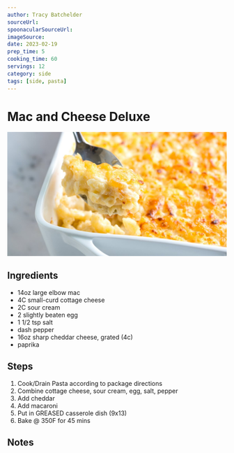 ```yaml
---
author: Tracy Batchelder
sourceUrl: 
spoonacularSourceUrl: 
imageSource:
date: 2023-02-19
prep_time: 5
cooking_time: 60
servings: 12
category: side
tags: [side, pasta]
---
```

# Mac and Cheese Deluxe

![Image of Mac and Cheese Deluxe](../img/mac-and-cheese-deluxe.jpeg)

## Ingredients
- 14oz large elbow mac
- 4C small-curd cottage cheese
- 2C sour cream
- 2 slightly beaten egg
- 1 1/2 tsp salt
- dash pepper
- 16oz sharp cheddar cheese, grated (4c)
- paprika

## Steps
1. Cook/Drain Pasta according to package directions
2. Combine cottage cheese, sour cream, egg, salt, pepper
3. Add cheddar
4. Add macaroni
5. Put in GREASED casserole dish (9x13)
6. Bake @ 350F for 45 mins

## Notes
